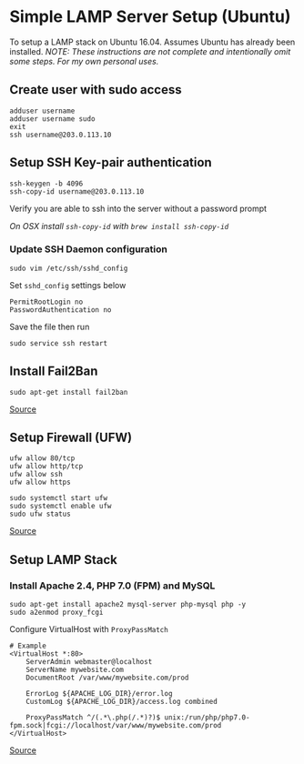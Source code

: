 # Simple LAMP Server Setup (Ubuntu)

To setup a LAMP stack on Ubuntu 16.04. Assumes Ubuntu has already been installed. *NOTE: These instructions are not complete and intentionally omit some steps. For my own personal uses.*

## Create user with sudo access

```
adduser username
adduser username sudo
exit
ssh username@203.0.113.10
```

## Setup SSH Key-pair authentication

```
ssh-keygen -b 4096
ssh-copy-id username@203.0.113.10
```

Verify you are able to ssh into the server without a password prompt

*On OSX install `ssh-copy-id` with `brew install ssh-copy-id`*

### Update SSH Daemon configuration

```
sudo vim /etc/ssh/sshd_config
```
Set `sshd_config` settings below

```
PermitRootLogin no
PasswordAuthentication no
```

Save the file then run

```
sudo service ssh restart
```

## Install Fail2Ban

```
sudo apt-get install fail2ban
```

[Source](https://www.linode.com/docs/security/securing-your-server)

## Setup Firewall (UFW)

```
ufw allow 80/tcp
ufw allow http/tcp
ufw allow ssh
ufw allow https

sudo systemctl start ufw
sudo systemctl enable ufw
sudo ufw status
```

[Source](https://www.linode.com/docs/security/firewalls/configure-firewall-with-ufw)

## Setup LAMP Stack

### Install Apache 2.4, PHP 7.0 (FPM) and MySQL

```
sudo apt-get install apache2 mysql-server php-mysql php -y
sudo a2enmod proxy_fcgi
```

Configure VirtualHost with `ProxyPassMatch`

```
# Example
<VirtualHost *:80>
	ServerAdmin webmaster@localhost
	ServerName mywebsite.com
	DocumentRoot /var/www/mywebsite.com/prod

	ErrorLog ${APACHE_LOG_DIR}/error.log
	CustomLog ${APACHE_LOG_DIR}/access.log combined

	ProxyPassMatch ^/(.*\.php(/.*)?)$ unix:/run/php/php7.0-fpm.sock|fcgi://localhost/var/www/mywebsite.com/prod
</VirtualHost>
```

[Source](http://www.geoffstratton.com/ubuntu-1604-web-server-apache-php-and-mysql)
